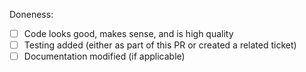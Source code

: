 Doneness:
- [ ] Code looks good, makes sense, and is high quality
- [ ] Testing added (either as part of this PR or created a related ticket)
- [ ] Documentation modified (if applicable)
